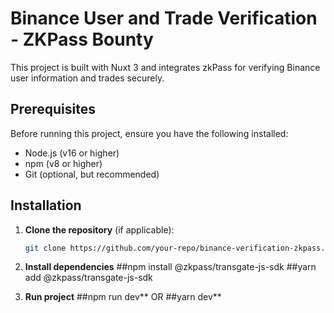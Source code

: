 # Binance User and Trade Verification - ZKPass Bounty

This project is built with Nuxt 3 and integrates zkPass for verifying Binance user information and trades securely.

## Prerequisites

Before running this project, ensure you have the following installed:

- Node.js (v16 or higher)
- npm (v8 or higher)
- Git (optional, but recommended)

## Installation

1. **Clone the repository** (if applicable):
   ```bash
   git clone https://github.com/your-repo/binance-verification-zkpass.git

2.  **Install dependencies**
    ##npm install @zkpass/transgate-js-sdk
    ##yarn add @zkpass/transgate-js-sdk

3. **Run project**
    ##npm run dev**
    OR
    ##yarn dev**